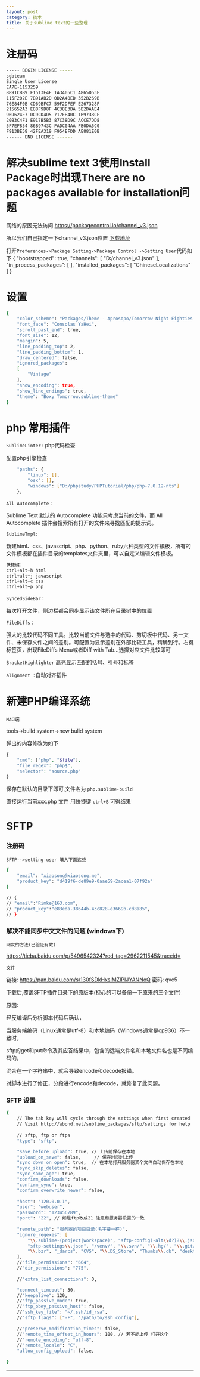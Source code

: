 ```yaml
---
layout: post
category: 技术
title: 关于sublime text的一些整理
---
```

# 注册码
```zsh
----- BEGIN LICENSE -----
sgbteam
Single User License
EA7E-1153259
8891CBB9 F1513E4F 1A3405C1 A865D53F
115F202E 7B91AB2D 0D2A40ED 352B269B
76E84F0B CD69BFC7 59F2DFEF E267328F
215652A3 E88F9D8F 4C38E3BA 5B2DAAE4
969624E7 DC9CD4D5 717FB40C 1B9738CF
20B3C4F1 E917B5B3 87C38D9C ACCE7DD8
5F7EF854 86B9743C FADC04AA FB0DA5C0
F913BE58 42FEA319 F954EFDD AE881E0B
------ END LICENSE ------
```
# 解决sublime text 3使用Install Package时出现There are no packages available for installation问题
网络的原因无法访问 https://packagecontrol.io/channel_v3.json 

所以我们自己指定一下channel_v3.json位置
[下载地址](https://share.weiyun.com/5g7cA6z)

打开`Preferences->Package Setting->Package Control ->Setting User`代码如下
{
    "bootstrapped": true,
    "channels":
    [
        "D:/channel_v3.json"
    ],
    "in_process_packages":
    [
    ],
    "installed_packages":
    [
        "ChineseLocalizations"
    ]
}




# 设置
```zsh
{
    "color_scheme": "Packages/Theme - Aprosopo/Tomorrow-Night-Eighties-Stormy.tmTheme",
    "font_face": "Consolas YaHei",
    "scroll_past_end": true,
    "font_size": 12,
    "margin": 5,
    "line_padding_top": 2, 
    "line_padding_bottom": 1, 
    "draw_centered": false,
    "ignored_packages":
    [
        "Vintage"
    ],
    "show_encoding": true,
    "show_line_endings": true,
    "theme": "Boxy Tomorrow.sublime-theme"
}

```
# php 常用插件
`SublimeLinter:` php代码检查

配置php引擎检查
```zsh
    "paths": {
        "linux": [],
        "osx": [],
        "windows": ["D:/phpstudy/PHPTutorial/php/php-7.0.12-nts"]
    },
```
`All Autocomplete：`

Sublime Text 默认的 Autocomplete 功能只考虑当前的文件，而 All Autocomplete 插件会搜索所有打开的文件来寻找匹配的提示词。

`SublimeTmpl:`

新建html、css、javascript、php、python、ruby六种类型的文件模板，所有的文件模板都在插件目录的templates文件夹里，可以自定义编辑文件模板。

```zsh
快捷键:
ctrl+alt+h html
ctrl+alt+j javascript
ctrl+alt+c css
ctrl+alt+p php
```
`SyncedSideBar：`

每次打开文件，侧边栏都会同步显示该文件所在目录树中的位置


`FileDiffs：`

强大的比较代码不同工具。比较当前文件与选中的代码、剪切板中代码、另一文件、未保存文件之间的差别。可配置为显示差别在外部比较工具，精确到行。右键标签页，出现FileDiffs
Menu或者Diff with Tab…选择对应文件比较即可

`BracketHighlighter` 高亮显示匹配的括号、引号和标签

`alignment :`自动对齐插件



# 新建PHP编译系统
`MAC`端

tools->build system->new bulid system

弹出的内容修改为如下
```php
{
    "cmd": ["php", "$file"],
    "file_regex": "php$",
    "selector": "source.php"
}
```

保存在默认的目录下即可,文件名为 `php.sublime-build`

直接运行当前xxx.php 文件  用快捷键 `ctrl+B` 可得结果


# SFTP 
### 注册码
`SFTP-->setting user 填入下面这些`
```zsh
{  
    "email": "xiaosong@xiaosong.me",  
    "product_key": "d419f6-de89e9-0aae59-2acea1-07f92a"  
}  
 
// {  
// "email":"Rimke@163.com",  
// "product_key":"e83eda-38644b-43c828-e3669b-cd8a85",  
// }  
```
### 解决不能同步中文文件的问题 (windows下)
`网友的方法(已验证有效)`

<https://tieba.baidu.com/p/5496542324?red_tag=2962211545&traceid=>

`文件`

链接: <https://pan.baidu.com/s/130fSDkHxsIMZlPIJYANNoQ> 密码: qvc5

下载后,覆盖SFTP插件目录下的原版本(担心的可以备份一下原来的三个文件)

原因: 

经反编译后分析脚本代码后确认，

当服务端编码（Linux通常是utf-8）和本地编码（Windows通常是cp936）不一致时，

sftp的get和put命令及其应答结果中，包含的远端文件名和本地文件名也是不同编码的，

混合在一个字符串中，就会导致encode和decode报错。

对脚本进行了修正，分段进行encode和decode，就修复了此问题。

### SFTP 设置
```zsh
{
    // The tab key will cycle through the settings when first created
    // Visit http://wbond.net/sublime_packages/sftp/settings for help
    
    // sftp, ftp or ftps
    "type": "sftp",

    "save_before_upload": true, // 上传前保存在本地
    "upload_on_save": false,     // 保存时同时上传
    "sync_down_on_open": true,  // 在本地打开服务器某个文件自动保存在本地
    "sync_skip_deletes": false,
    "sync_same_age": true,
    "confirm_downloads": false,
    "confirm_sync": true,
    "confirm_overwrite_newer": false,
    
    "host": "120.0.0.1",
    "user": "webuser",
    "password": "123456789",
    "port": "22", // 如是ftp改成21 注意和服务器设置的一致
    
    "remote_path": "服务器的项目目录(名字要一样)",
    "ignore_regexes": [
        "\\.sublime-(project|workspace)", "sftp-config(-alt\\d?)?\\.json",
        "sftp-settings\\.json", "/venv/", "\\.svn/", "\\.hg/", "\\.git/",
        "\\.bzr", "_darcs", "CVS", "\\.DS_Store", "Thumbs\\.db", "desktop\\.ini"
    ],
    //"file_permissions": "664",
    //"dir_permissions": "775",
    
    //"extra_list_connections": 0,

    "connect_timeout": 30,
    //"keepalive": 120,
    //"ftp_passive_mode": true,
    //"ftp_obey_passive_host": false,
    //"ssh_key_file": "~/.ssh/id_rsa",
    //"sftp_flags": ["-F", "/path/to/ssh_config"],
    
    //"preserve_modification_times": false,
    //"remote_time_offset_in_hours": 100, // 若不能上传 打开这个
    //"remote_encoding": "utf-8",
    //"remote_locale": "C",
    "allow_config_upload": false,
    
}

```
----------------------------------------------------------------------------------- 